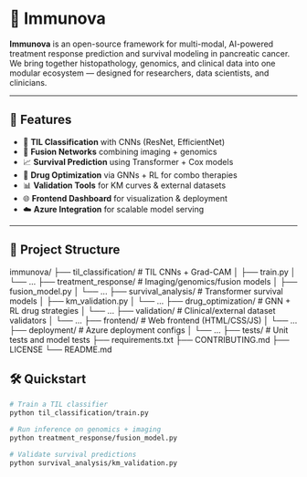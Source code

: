 # 🧬 Immunova

**Immunova** is an open-source framework for multi-modal, AI-powered treatment response prediction and survival modeling in pancreatic cancer. We bring together histopathology, genomics, and clinical data into one modular ecosystem — designed for researchers, data scientists, and clinicians.

---

## 🚀 Features

- 🔬 **TIL Classification** with CNNs (ResNet, EfficientNet)
- 🧠 **Fusion Networks** combining imaging + genomics
- 📈 **Survival Prediction** using Transformer + Cox models
- 💊 **Drug Optimization** via GNNs + RL for combo therapies
- 📊 **Validation Tools** for KM curves & external datasets
- 🌐 **Frontend Dashboard** for visualization & deployment
- ☁️ **Azure Integration** for scalable model serving

---
## 📁 Project Structure

immunova/
├── til_classification/         # TIL CNNs + Grad-CAM
│   ├── train.py
│   └── ...
├── treatment_response/         # Imaging/genomics/fusion models
│   ├── fusion_model.py
│   └── ...
├── survival_analysis/          # Transformer survival models
│   ├── km_validation.py
│   └── ...
├── drug_optimization/          # GNN + RL drug strategies
│   └── ...
├── validation/                 # Clinical/external dataset validators
│   └── ...
├── frontend/                   # Web frontend (HTML/CSS/JS)
│   └── ...
├── deployment/                 # Azure deployment configs
│   └── ...
├── tests/                      # Unit tests and model tests
├── requirements.txt
├── CONTRIBUTING.md
├── LICENSE
└── README.md


## 🛠 Quickstart

```bash
# Train a TIL classifier
python til_classification/train.py

# Run inference on genomics + imaging
python treatment_response/fusion_model.py

# Validate survival predictions
python survival_analysis/km_validation.py
